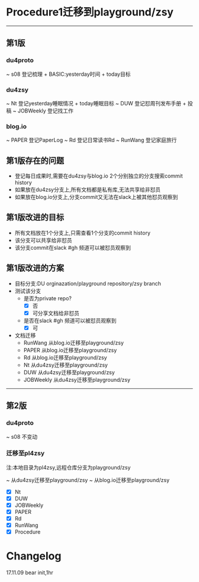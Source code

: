 # Procedure1迁移到playground/zsy

----
## 第1版
### du4proto 
~ s08 登记梳理 + BASIC:yesterday时间 + today目标

### du4zsy
~ Nt 登记yesterday睡眠情况 + today睡眠目标
~ DUW 登记怼周刊发布手册 + 投稿
~ JOBWeekly 登记找工作

### blog.io 
~ PAPER 登记PaperLog 
~ Rd 登记日常读书Rd
~ RunWang 登记家庭旅行

## 第1版存在的问题
- 登记每日成果时,需要在du4zsy与blog.io 2个分别独立的分支搜索commit history
- 如果放在du4zsy分支上,所有文档都是私有库,无法共享给非怼员
- 如果放在blog.io分支上,分支commit又无法在slack上被其他怼员观察到

## 第1版改进的目标
- 所有文档放在1个分支上,只需查看1个分支的commit history
- 该分支可以共享给非怼员
- 该分支commit在slack #gh 频道可以被怼员观察到

## 第1版改进的方案
- 目标分支:DU orginazation/playground repository/zsy branch
- 测试该分支
    + 是否为private repo?
        * [x] 否
        * [x] 可分享文档给非怼员
    + 是否在slack #gh 频道可以被怼员观察到
        * [x] 可
- 文档迁移
    + RunWang 从blog.io迁移至playground/zsy
    + PAPER 从blog.io迁移至playground/zsy
    + Rd 从blog.io迁移至playground/zsy
    + Nt 从du4zsy迁移至playground/zsy
    + DUW 从du4zsy迁移至playground/zsy
    + JOBWeekly 从du4zsy迁移至playground/zsy

----
## 第2版
### du4proto 
~ s08 不变动

### 迁移至pl4zsy
注:本地目录为pl4zsy,远程仓库分支为playground/zsy

~ 从du4zsy迁移至playground/zsy
~ 从blog.io迁移至playground/zsy

- [x] Nt 
- [x] DUW 
- [x] JOBWeekly 
- [x] PAPER 
- [x] Rd 
- [x] RunWang 
- [x] Procedure 

# Changelog
17.11.09 bear init,1hr